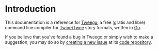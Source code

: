<!-- ***********************************************************************************************
	Introduction
************************************************************************************************ -->
<h1 id="introduction">Introduction</h1>

This documentation is a reference for [Tweego](http://www.motoslave.net/tweego/), a free (gratis and libre) command line compiler for [Twine/Twee](http://twinery.org/) story formats, written in [Go](http://golang.org/).

If you believe that you've found a bug in Tweego or simply wish to make a suggestion, you may do so by [creating a new issue](https://github.com/tmedwards/tweego/issues) at its [code repository](https://github.com/tmedwards/tweego).

